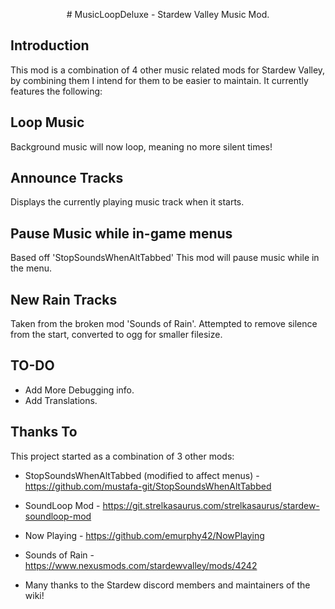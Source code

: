 <p align="center" width="100%">
# MusicLoopDeluxe - Stardew Valley Music Mod.
</p>


## Introduction
This mod is a combination of 4 other music related mods for Stardew Valley, by combining them I intend for them to be easier to maintain.
It currently features the following:


## Loop Music
Background music will now loop, meaning no more silent times!

## Announce Tracks
Displays the currently playing music track when it starts.

## Pause Music while in-game menus
Based off 'StopSoundsWhenAltTabbed' This mod will pause music while in the menu.

## New Rain Tracks
Taken from the  broken mod 'Sounds of Rain'. Attempted to remove silence from the start, converted to ogg for smaller filesize.

## TO-DO
* Add More Debugging info.
* Add Translations.

## Thanks To
This project started as a combination of 3 other mods:
* StopSoundsWhenAltTabbed (modified to affect menus)                - https://github.com/mustafa-git/StopSoundsWhenAltTabbed
* SoundLoop Mod                                                     - https://git.strelkasaurus.com/strelkasaurus/stardew-soundloop-mod
* Now Playing                                                       - https://github.com/emurphy42/NowPlaying
* Sounds of Rain                                                    - https://www.nexusmods.com/stardewvalley/mods/4242

* Many thanks to the Stardew discord members and maintainers of the wiki!
